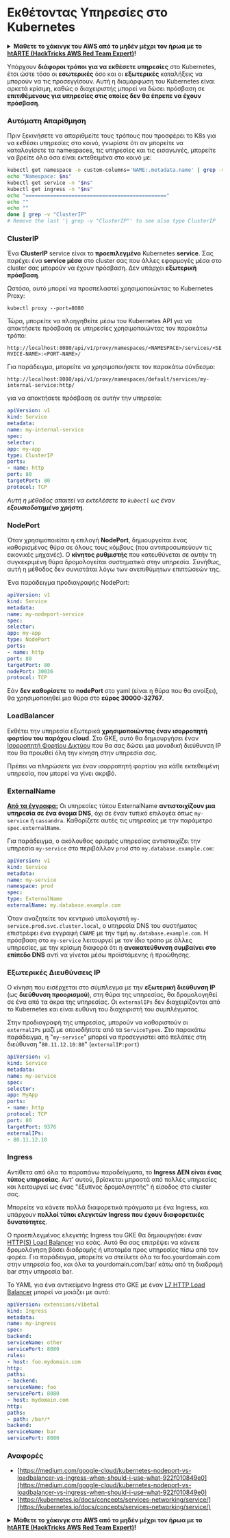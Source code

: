 # Εκθέτοντας Υπηρεσίες στο Kubernetes

<details>

<summary><strong>Μάθετε το χάκινγκ του AWS από το μηδέν μέχρι τον ήρωα με το</strong> <a href="https://training.hacktricks.xyz/courses/arte"><strong>htARTE (HackTricks AWS Red Team Expert)</strong></a><strong>!</strong></summary>

Άλλοι τρόποι για να υποστηρίξετε το HackTricks:

* Αν θέλετε να δείτε την **εταιρεία σας να διαφημίζεται στο HackTricks** ή να **κατεβάσετε το HackTricks σε μορφή PDF** ελέγξτε τα [**ΣΧΕΔΙΑ ΣΥΝΔΡΟΜΗΣ**](https://github.com/sponsors/carlospolop)!
* Αποκτήστε το [**επίσημο PEASS & HackTricks swag**](https://peass.creator-spring.com)
* Ανακαλύψτε [**την Οικογένεια PEASS**](https://opensea.io/collection/the-peass-family), τη συλλογή μας από αποκλειστικά [**NFTs**](https://opensea.io/collection/the-peass-family)
* **Εγγραφείτε στη** 💬 [**ομάδα Discord**](https://discord.gg/hRep4RUj7f) ή στη [**ομάδα telegram**](https://t.me/peass) ή **ακολουθήστε** με στο **Twitter** 🐦 [**@carlospolopm**](https://twitter.com/carlospolopm)**.**
* **Μοιραστείτε τα χάκινγκ κόλπα σας υποβάλλοντας PRs στα** [**HackTricks**](https://github.com/carlospolop/hacktricks) και [**HackTricks Cloud**](https://github.com/carlospolop/hacktricks-cloud) αποθετήρια του github.

</details>

Υπάρχουν **διάφοροι τρόποι για να εκθέσετε υπηρεσίες** στο Kubernetes, έτσι ώστε τόσο οι **εσωτερικές** όσο και οι **εξωτερικές** καταλήξεις να μπορούν να τις προσεγγίσουν. Αυτή η διαμόρφωση του Kubernetes είναι αρκετά κρίσιμη, καθώς ο διαχειριστής μπορεί να δώσει πρόσβαση σε **επιτιθέμενους για υπηρεσίες στις οποίες δεν θα έπρεπε να έχουν πρόσβαση**.

### Αυτόματη Απαρίθμηση

Πριν ξεκινήσετε να απαριθμείτε τους τρόπους που προσφέρει το K8s για να εκθέσει υπηρεσίες στο κοινό, γνωρίστε ότι αν μπορείτε να καταλογίσετε τα namespaces, τις υπηρεσίες και τις εισαγωγές, μπορείτε να βρείτε όλα όσα είναι εκτεθειμένα στο κοινό με:
```bash
kubectl get namespace -o custom-columns='NAME:.metadata.name' | grep -v NAME | while IFS='' read -r ns; do
echo "Namespace: $ns"
kubectl get service -n "$ns"
kubectl get ingress -n "$ns"
echo "=============================================="
echo ""
echo ""
done | grep -v "ClusterIP"
# Remove the last '| grep -v "ClusterIP"' to see also type ClusterIP
```
### ClusterIP

Ένα **ClusterIP** service είναι το **προεπιλεγμένο** Kubernetes **service**. Σας παρέχει ένα **service μέσα** στο cluster σας που άλλες εφαρμογές μέσα στο cluster σας μπορούν να έχουν πρόσβαση. Δεν υπάρχει **εξωτερική πρόσβαση**.

Ωστόσο, αυτό μπορεί να προσπελαστεί χρησιμοποιώντας το Kubernetes Proxy:
```
kubectl proxy --port=8080
```
Τώρα, μπορείτε να πλοηγηθείτε μέσω του Kubernetes API για να αποκτήσετε πρόσβαση σε υπηρεσίες χρησιμοποιώντας τον παρακάτω τρόπο:

`http://localhost:8080/api/v1/proxy/namespaces/<NAMESPACE>/services/<SERVICE-NAME>:<PORT-NAME>/`

Για παράδειγμα, μπορείτε να χρησιμοποιήσετε τον παρακάτω σύνδεσμο:

`http://localhost:8080/api/v1/proxy/namespaces/default/services/my-internal-service:http/`

για να αποκτήσετε πρόσβαση σε αυτήν την υπηρεσία:
```yaml
apiVersion: v1
kind: Service
metadata:
name: my-internal-service
spec:
selector:
app: my-app
type: ClusterIP
ports:
- name: http
port: 80
targetPort: 80
protocol: TCP
```
_Αυτή η μέθοδος απαιτεί να εκτελέσετε το `kubectl` ως έναν **εξουσιοδοτημένο χρήστη**._

### NodePort

Όταν χρησιμοποιείται η επιλογή **NodePort**, δημιουργείται ένας καθορισμένος θύρα σε όλους τους κόμβους (που αντιπροσωπεύουν τις εικονικές μηχανές). Ο **κίνητος ρυθμιστής** που κατευθύνεται σε αυτήν τη συγκεκριμένη θύρα δρομολογείται συστηματικά στην υπηρεσία. Συνήθως, αυτή η μέθοδος δεν συνιστάται λόγω των ανεπιθύμητων επιπτώσεών της.

Ένα παράδειγμα προδιαγραφής NodePort:
```yaml
apiVersion: v1
kind: Service
metadata:
name: my-nodeport-service
spec:
selector:
app: my-app
type: NodePort
ports:
- name: http
port: 80
targetPort: 80
nodePort: 30036
protocol: TCP
```
Εάν **δεν καθορίσετε** το **nodePort** στο yaml (είναι η θύρα που θα ανοίξει), θα χρησιμοποιηθεί μια θύρα στο **εύρος 30000-32767**.

### LoadBalancer <a href="#0d96" id="0d96"></a>

Εκθέτει την υπηρεσία εξωτερικά **χρησιμοποιώντας έναν ισορροπητή φορτίου του παρόχου cloud**. Στο GKE, αυτό θα δημιουργήσει έναν [Ισορροπητή Φορτίου Δικτύου](https://cloud.google.com/compute/docs/load-balancing/network/) που θα σας δώσει μια μοναδική διεύθυνση IP που θα προωθεί όλη την κίνηση στην υπηρεσία σας.

Πρέπει να πληρώσετε για έναν ισορροπητή φορτίου για κάθε εκτεθειμένη υπηρεσία, που μπορεί να γίνει ακριβό.

### ExternalName

**[Από τα έγγραφα:](https://kubernetes.io/docs/concepts/services-networking/service/#externalname)**
Οι υπηρεσίες τύπου ExternalName **αντιστοιχίζουν μια υπηρεσία σε ένα όνομα DNS**, όχι σε έναν τυπικό επιλογέα όπως `my-service` ή `cassandra`. Καθορίζετε αυτές τις υπηρεσίες με την παράμετρο `spec.externalName`.

Για παράδειγμα, ο ακόλουθος ορισμός υπηρεσίας αντιστοιχίζει την υπηρεσία `my-service` στο περιβάλλον `prod` στο `my.database.example.com`:
```yaml
apiVersion: v1
kind: Service
metadata:
name: my-service
namespace: prod
spec:
type: ExternalName
externalName: my.database.example.com
```
Όταν αναζητείτε τον κεντρικό υπολογιστή `my-service.prod.svc.cluster.local`, ο υπηρεσία DNS του συστήματος επιστρέφει ένα εγγραφή `CNAME` με την τιμή `my.database.example.com`. Η πρόσβαση στο `my-service` λειτουργεί με τον ίδιο τρόπο με άλλες υπηρεσίες, με την κρίσιμη διαφορά ότι η **ανακατεύθυνση συμβαίνει στο επίπεδο DNS** αντί να γίνεται μέσω προϊστάμενης ή προώθησης.

### Εξωτερικές Διευθύνσεις IP <a href="#external-ips" id="external-ips"></a>

Ο κίνηση που εισέρχεται στο σύμπλεγμα με την **εξωτερική διεύθυνση IP** (ως **διεύθυνση προορισμού**), στη θύρα της υπηρεσίας, θα δρομολογηθεί σε ένα από τα άκρα της υπηρεσίας. Οι `externalIPs` δεν διαχειρίζονται από το Kubernetes και είναι ευθύνη του διαχειριστή του συμπλέγματος.

Στην προδιαγραφή της υπηρεσίας, μπορούν να καθοριστούν οι `externalIPs` μαζί με οποιοδήποτε από τα `ServiceTypes`. Στο παρακάτω παράδειγμα, η "`my-service`" μπορεί να προσεγγιστεί από πελάτες στη διεύθυνση "`80.11.12.10:80`" (`externalIP:port`)
```yaml
apiVersion: v1
kind: Service
metadata:
name: my-service
spec:
selector:
app: MyApp
ports:
- name: http
protocol: TCP
port: 80
targetPort: 9376
externalIPs:
- 80.11.12.10
```
### Ingress

Αντίθετα από όλα τα παραπάνω παραδείγματα, το **Ingress ΔΕΝ είναι ένας τύπος υπηρεσίας**. Αντ' αυτού, βρίσκεται μπροστά από πολλές υπηρεσίες και λειτουργεί ως ένας "έξυπνος δρομολογητής" ή είσοδος στο cluster σας.

Μπορείτε να κάνετε πολλά διαφορετικά πράγματα με ένα Ingress, και υπάρχουν **πολλοί τύποι ελεγκτών Ingress που έχουν διαφορετικές δυνατότητες**.

Ο προεπιλεγμένος ελεγκτής Ingress του GKE θα δημιουργήσει έναν [HTTP(S) Load Balancer](https://cloud.google.com/compute/docs/load-balancing/http/) για εσάς. Αυτό θα σας επιτρέψει να κάνετε δρομολόγηση βάσει διαδρομής ή υποτομέα προς υπηρεσίες πίσω από τον φορέα. Για παράδειγμα, μπορείτε να στείλετε όλα τα foo.yourdomain.com στην υπηρεσία foo, και όλα τα yourdomain.com/bar/ κάτω από τη διαδρομή bar στην υπηρεσία bar.

Το YAML για ένα αντικείμενο Ingress στο GKE με έναν [L7 HTTP Load Balancer](https://cloud.google.com/compute/docs/load-balancing/http/) μπορεί να μοιάζει με αυτό:
```yaml
apiVersion: extensions/v1beta1
kind: Ingress
metadata:
name: my-ingress
spec:
backend:
serviceName: other
servicePort: 8080
rules:
- host: foo.mydomain.com
http:
paths:
- backend:
serviceName: foo
servicePort: 8080
- host: mydomain.com
http:
paths:
- path: /bar/*
backend:
serviceName: bar
servicePort: 8080
```
### Αναφορές

* [https://medium.com/google-cloud/kubernetes-nodeport-vs-loadbalancer-vs-ingress-when-should-i-use-what-922f010849e0](https://medium.com/google-cloud/kubernetes-nodeport-vs-loadbalancer-vs-ingress-when-should-i-use-what-922f010849e0)
* [https://kubernetes.io/docs/concepts/services-networking/service/](https://kubernetes.io/docs/concepts/services-networking/service/)

<details>

<summary><strong>Μάθετε το χάκινγκ στο AWS από το μηδέν μέχρι τον ήρωα με το</strong> <a href="https://training.hacktricks.xyz/courses/arte"><strong>htARTE (HackTricks AWS Red Team Expert)</strong></a><strong>!</strong></summary>

Άλλοι τρόποι για να υποστηρίξετε το HackTricks:

* Εάν θέλετε να δείτε την **εταιρεία σας να διαφημίζεται στο HackTricks** ή να **κατεβάσετε το HackTricks σε μορφή PDF** ελέγξτε τα [**ΠΑΚΕΤΑ ΣΥΝΔΡΟΜΗΣ**](https://github.com/sponsors/carlospolop)!
* Αποκτήστε το [**επίσημο PEASS & HackTricks swag**](https://peass.creator-spring.com)
* Ανακαλύψτε [**The PEASS Family**](https://opensea.io/collection/the-peass-family), τη συλλογή μας από αποκλειστικά [**NFTs**](https://opensea.io/collection/the-peass-family)
* **Εγγραφείτε στη** 💬 [**ομάδα Discord**](https://discord.gg/hRep4RUj7f) ή στη [**ομάδα telegram**](https://t.me/peass) ή **ακολουθήστε** με στο **Twitter** 🐦 [**@carlospolopm**](https://twitter.com/carlospolopm)**.**
* **Μοιραστείτε τα χάκινγκ κόλπα σας υποβάλλοντας PRs στα** [**HackTricks**](https://github.com/carlospolop/hacktricks) και [**HackTricks Cloud**](https://github.com/carlospolop/hacktricks-cloud) αποθετήρια του github.

</details>
